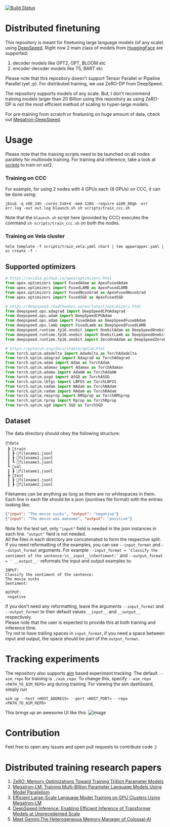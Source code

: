 [![Build Status](https://v3.travis.ibm.com/conversational-ai/transformer-engine.svg?token=j27SP2KbYBa6fwpWWtcX&branch=main)](https://v3.travis.ibm.com/conversational-ai/transformer-engine)


# Distributed finetuning
This repository is meant for finetuning large language models (of any scale) using [DeepSpeed](https://github.com/microsoft/DeepSpeed). Right now 2 main class of models from [HuggingFace](https://huggingface.co/docs/transformers/index) are supported:

1. decoder models like GPT2, OPT, BLOOM etc
1. encoder-decoder models like T5, BART etc

Please note that this repository doesn't support Tensor Parallel or Pipeline Parallel (yet ;p). For distributed training, we use ZeRO-DP from DeepSpeed.

The repository supports models of any scale. But, I don't recommend training models larger than 20 Billion using this repository as using ZeRO-DP is not the most efficient method of scaling to hyper-large models.

For pre-training from scratch or finetuning on huge amount of data, check out [Megatron-DeepSpeed](https://github.com/bigscience-workshop/Megatron-DeepSpeed).

# Usage

Please note that the training scripts need to be launched on all nodes parallely for multinode training. For training and inference, take a look at [scripts](scripts/) to train on sst2.

### Training on CCC
For example, for using 2 nodes with 4 GPUs each (8 GPUs) on CCC, it can be done using:
```shell
jbsub -q x86_24h -cores 2x8+4 -mem 128G -require a100_80gb -err err.log -out out.log blaunch.sh sh scripts/train_ccc.sh
```
Note that the `blaunch.sh` script here (provided by CCC) executes the command `sh scripts/train_ccc.sh` on both the nodes.

### Training on Vela cluster
```shell
helm template -f scripts/train_vela.yaml chart | tee appwrapper.yaml | oc create -f -
```

## Supported optimizers
```python
# https://nvidia.github.io/apex/optimizers.html
from apex.optimizers import FusedAdam as ApexFusedAdam
from apex.optimizers import FusedLAMB as ApexFusedLAMB
from apex.optimizers import FusedNovoGrad as ApexFusedNovoGrad
from apex.optimizers import FusedSGD as ApexFusedSGD

# https://deepspeed.readthedocs.io/en/latest/optimizers.html
from deepspeed.ops.adagrad import DeepSpeedCPUAdagrad
from deepspeed.ops.adam import DeepSpeedCPUAdam
from deepspeed.ops.adam import FusedAdam as DeepSpeedFusedAdam
from deepspeed.ops.lamb import FusedLamb as DeepSpeedFusedLAMB
from deepspeed.runtime.fp16.onebit import OnebitAdam as DeepSpeedOnebitAdam
from deepspeed.runtime.fp16.onebit import OnebitLamb as DeepSpeedOnebitLAMB
from deepspeed.runtime.fp16.onebit import ZeroOneAdam as DeepSpeedZeroOneAdam

# https://pytorch.org/docs/stable/optim.html
from torch.optim.adadelta import Adadelta as TorchAdadelta
from torch.optim.adagrad import Adagrad as TorchAdagrad
from torch.optim.adam import Adam as TorchAdam
from torch.optim.adamax import Adamax as TorchAdamax
from torch.optim.adamw import AdamW as TorchAdamW
from torch.optim.asgd import ASGD as TorchASGD
from torch.optim.lbfgs import LBFGS as TorchLBFGS
from torch.optim.nadam import NAdam as TorchNAdam
from torch.optim.radam import RAdam as TorchRAdam
from torch.optim.rmsprop import RMSprop as TorchRMSprop
from torch.optim.rprop import Rprop as TorchRprop
from torch.optim.sgd import SGD as TorchSGD
```

## Dataset
The data directory should obey the following structure:
```text
📦data
 ┣ 📂train
 ┃ ┣ 📜filename1.jsonl
 ┃ ┣ 📜filename2.jsonl
 ┃ ┗ 📜filename3.jsonl
 ┗ 📂val
 ┃ ┣ 📜filename1.jsonl
 ┣ 📂test
 ┃ ┣ 📜filename1.jsonl
 ┃ ┣ 📜filename2.jsonl
```
Filenames can be anything as long as there are no whitespaces in them. Each line in each file should be a json (jsonlines file format) with the entries looking like:
```json
{"input": "The movie sucks", "output": "negative"}
{"input": "The movie was awesome", "output": "positive"}
```
Note for the test set, only `"input"` field is needed in the json instances in each line. `"output"` field is not needed. \
All the files in each directory are concatenated to form the respective split. \
If you need reformatting of the examples, you can use `--input_format` and `--output_format` arguments. For example `--input_format = 'Classify the sentiment of the sentence:\n__input__\nSentiment:'` and `--output_format = ' __output__'` reformats the input and output examples to:
```text
INPUT:
Classify the sentiment of the sentence:
The movie sucks
Sentiment:

OUTPUT:
 negative
```
If you don't need any reformatting, leave the arguments `--input_format` and `--output_format` to their default values `__input__` and `__output__` respectively. \
Please note that the user is expected to provide this at both training and inference time. \
Try not to have trailing spaces in `input_format`, if you need a space between input and output, the space should be part of the `output_format`.

# Tracking experiments
The repository also supports [aim](https://github.com/aimhubio/aim) based experiment tracking. The default `--aim_repo` for training is `./aim_repo`. To change this, specify `--aim_repo <PATH_TO_AIM_REPO>` arg during training. For viewing the aim dashboard, simply run
```shell
aim up --host <HOST_ADDRESS> --port <HOST_PORT> --repo <PATH_TO_AIM_REPO>
```
This brings up an awesome UI like this:
![image](https://user-images.githubusercontent.com/13848158/136374529-af267918-5dc6-4a4e-8ed2-f6333a332f96.gif)

# Contribution
Feel free to open any issues and open pull requests to contribute code :)

# Distributed training research papers

1. [ZeRO: Memory Optimizations Toward Training Trillion Parameter Models](https://arxiv.org/abs/1910.02054)
1. [Megatron-LM: Training Multi-Billion Parameter Language Models Using Model Parallelism](https://arxiv.org/abs/1909.08053)
1. [Efficient Large-Scale Language Model Training on GPU Clusters Using Megatron-LM](https://arxiv.org/abs/2104.04473)
1. [DeepSpeed Inference: Enabling Efficient Inference of Transformer Models at Unprecedented Scale](https://arxiv.org/abs/2207.00032)
1. [Meet Gemini:The Heterogeneous Memory Manager of Colossal-AI](https://colossalai.org/docs/advanced_tutorials/meet_gemini/)
